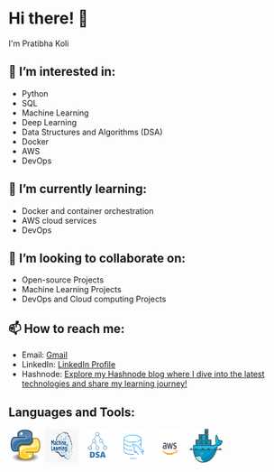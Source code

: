 # Hi there! 👋
I'm Pratibha Koli
## 👀 I’m interested in:
- Python 
- SQL 
- Machine Learning 
- Deep Learning 
- Data Structures and Algorithms (DSA) 
- Docker 
- AWS 
- DevOps
  
## 🌱 I’m currently learning:
- Docker and container orchestration
- AWS cloud services
- DevOps
  
## 💞️ I’m looking to collaborate on:
- Open-source Projects
- Machine Learning Projects
- DevOps and Cloud computing Projects
  
## 📫 How to reach me:
- Email: [Gmail](mailto:atrcpit2pk@gmail.com)
- LinkedIn: [LinkedIn Profile](https://www.linkedin.com/in/pratibhakoli08092002/)
- Hashnode: [Explore my Hashnode blog where I dive into the latest technologies and share my learning journey!](https://studybymecheckout.hashnode.dev/)

## Languages and Tools:
<img src="https://github.com/KoliPratibha8902/KoliPratibha8902/blob/main/images/Pythonlogo.jpg" alt="Python Logo" width="60" height="60">
<img src="https://github.com/KoliPratibha8902/KoliPratibha8902/blob/main/images/mllogo.png" alt="ML Logo" width="60" height="60">
<img src="https://github.com/KoliPratibha8902/KoliPratibha8902/blob/main/images/DSAlogo.png" alt="DSA Logo" width="60" height="60">
<img src="https://github.com/KoliPratibha8902/KoliPratibha8902/blob/main/images/SQLlog.png" alt="SQL Logo" width="60" height="60">
<img src="https://github.com/KoliPratibha8902/KoliPratibha8902/blob/main/images/AWSlog.png" alt="AWS Logo" width="60" height="60">
<img src="https://github.com/KoliPratibha8902/KoliPratibha8902/blob/main/images/dockerlogo.png" alt="Docker Logo" width="60" height="60">
